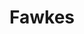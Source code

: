 ---
title: Fawkes
emoji: 🌖
colorFrom: red
colorTo: purple
sdk: gradio
sdk_version: 4.31.5
app_file: app.py
pinned: false
license: gpl-3.0
python_version: 3.11
---